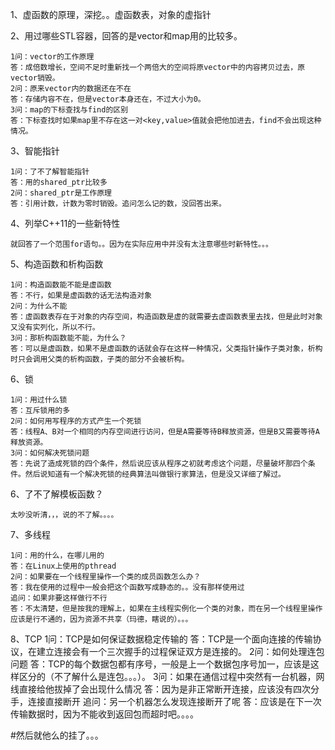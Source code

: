 1、虚函数的原理，深挖。。虚函数表，对象的虚指针

2、用过哪些STL容器，回答的是vector和map用的比较多。

	1问：vector的工作原理
	答：成倍数增长，空间不足时重新找一个两倍大的空间将原vector中的内容拷贝过去，原vector销毁。
	2问：原来vector内的数据还在不在
	答：存储内容不在，但是vector本身还在，不过大小为0。
	3问：map的下标查找与find的区别
	答：下标查找时如果map里不存在这一对<key,value>值就会把他加进去，find不会出现这种情况。

3、智能指针

	1问：了不了解智能指针
	答：用的shared_ptr比较多
	2问：shared_ptr是工作原理
	答：引用计数，计数为零时销毁。追问怎么记的数，没回答出来。

4、列举C++11的一些新特性
	
	就回答了一个范围for语句。。因为在实际应用中并没有太注意哪些时新特性。。。

5、构造函数和析构函数

	1问：构造函数能不能是虚函数
	答：不行，如果是虚函数的话无法构造对象
	2问：为什么不能
	答：虚函数表存在于对象的内存空间，构造函数是虚的就需要去虚函数表里去找，但是此时对象又没有实列化，所以不行。
	3问：那析构函数能不能，为什么？
	答：可以是虚函数，如果不是虚函数的话就会存在这样一种情况，父类指针操作子类对象，析构时只会调用父类的析构函数，子类的部分不会被析构。

6、锁

	1问：用过什么锁
	答：互斥锁用的多
	2问：如何用写程序的方式产生一个死锁
	答：线程A、B对一个相同的内存空间进行访问，但是A需要等待B释放资源，但是B又需要等待A释放资源。
	3问：如何解决死锁问题
	答：先说了造成死锁的四个条件，然后说应该从程序之初就考虑这个问题，尽量破坏那四个条件。然后说知道有一个解决死锁的经典算法叫做银行家算法，但是没又详细了解过。

6、了不了解模板函数？

	太吵没听清，，，说的不了解。。。。

7、多线程

	1问：用的什么，在哪儿用的
	答：在Linux上使用的pthread
	2问：如果要在一个线程里操作一个类的成员函数怎么办？
	答：我在使用的过程中一般会把这个函数写成静态的。。没有那样使用过
	追问：如果非要这样做行不行
	答：不太清楚，但是按我的理解上，如果在主线程实例化一个类的对象，而在另一个线程里操作应该是行不通的，因为资源不共享（玛德，瞎说的）。。。

8、TCP
	1问：TCP是如何保证数据稳定传输的
	答：TCP是一个面向连接的传输协议，在建立连接会有一个三次握手的过程保证双方是连接的。
	2问：如何处理连包问题
	答：TCP的每个数据包都有序号，一般是上一个数据包序号加一，应该是这样区分的（不了解什么是连包。。。）。
	3问：如果在通信过程中突然有一台机器，网线直接给他拔掉了会出现什么情况
	答：因为是非正常断开连接，应该没有四次分手，连接直接断开
	追问：另一个机器怎么发现连接断开了呢
	答：应该是在下一次传输数据时，因为不能收到返回包而超时吧。。。。


#然后就他么的挂了。。。